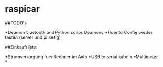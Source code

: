 # raspicar

##TODO's:


*Deamon bluetooth and Python scrips Deamons
*Fluentd Config wieder testen (server und pi seitig)

##Einkaufsliste:

*Stromversorgung fuer Rechner im Auto
*USB to serial kabeln
*Multimeter
*

